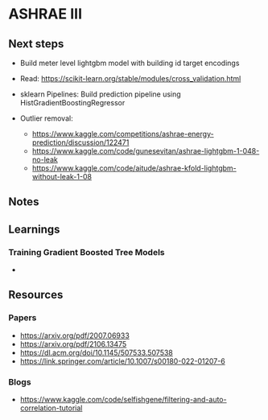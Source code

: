 # ASHRAE III

## Next steps

- Build meter level lightgbm model with building id target encodings
- Read: https://scikit-learn.org/stable/modules/cross_validation.html
- sklearn Pipelines: Build prediction pipeline using HistGradientBoostingRegressor

- Outlier removal:
    - https://www.kaggle.com/competitions/ashrae-energy-prediction/discussion/122471
    - https://www.kaggle.com/code/gunesevitan/ashrae-lightgbm-1-048-no-leak
    - https://www.kaggle.com/code/aitude/ashrae-kfold-lightgbm-without-leak-1-08


## Notes

## Learnings

### Training Gradient Boosted Tree Models

- 

## Resources

### Papers

- https://arxiv.org/pdf/2007.06933
- https://arxiv.org/pdf/2106.13475
- https://dl.acm.org/doi/10.1145/507533.507538
- https://link.springer.com/article/10.1007/s00180-022-01207-6

### Blogs

- https://www.kaggle.com/code/selfishgene/filtering-and-auto-correlation-tutorial